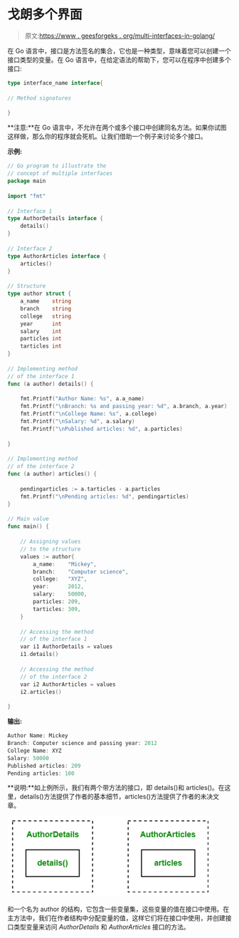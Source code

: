 # 戈朗多个界面

> 原文:[https://www . geesforgeks . org/multi-interfaces-in-golang/](https://www.geeksforgeeks.org/multiple-interfaces-in-golang/)

在 Go 语言中，接口是方法签名的集合，它也是一种类型，意味着您可以创建一个接口类型的变量。在 Go 语言中，在给定语法的帮助下，您可以在程序中创建多个接口:

```go
type interface_name interface{

// Method signatures

}

```

**注意:**在 Go 语言中，不允许在两个或多个接口中创建同名方法。如果你试图这样做，那么你的程序就会死机。让我们借助一个例子来讨论多个接口。

**示例:**

```go
// Go program to illustrate the 
// concept of multiple interfaces
package main

import "fmt"

// Interface 1
type AuthorDetails interface {
    details()
}

// Interface 2
type AuthorArticles interface {
    articles()
}

// Structure
type author struct {
    a_name    string
    branch    string
    college   string
    year      int
    salary    int
    particles int
    tarticles int
}

// Implementing method 
// of the interface 1
func (a author) details() {

    fmt.Printf("Author Name: %s", a.a_name)
    fmt.Printf("\nBranch: %s and passing year: %d", a.branch, a.year)
    fmt.Printf("\nCollege Name: %s", a.college)
    fmt.Printf("\nSalary: %d", a.salary)
    fmt.Printf("\nPublished articles: %d", a.particles)

}

// Implementing method
// of the interface 2
func (a author) articles() {

    pendingarticles := a.tarticles - a.particles
    fmt.Printf("\nPending articles: %d", pendingarticles)
}

// Main value
func main() {

    // Assigning values 
    // to the structure
    values := author{
        a_name:    "Mickey",
        branch:    "Computer science",
        college:   "XYZ",
        year:      2012,
        salary:    50000,
        particles: 209,
        tarticles: 309,
    }

    // Accessing the method
    // of the interface 1
    var i1 AuthorDetails = values
    i1.details()

    // Accessing the method
    // of the interface 2
    var i2 AuthorArticles = values
    i2.articles()

}
```

**输出:**

```go
Author Name: Mickey
Branch: Computer science and passing year: 2012
College Name: XYZ
Salary: 50000
Published articles: 209
Pending articles: 100

```

**说明:**如上例所示，我们有两个带方法的接口，即 details()和 articles()。在这里，details()方法提供了作者的基本细节，articles()方法提供了作者的未决文章。

![](img/48b59238fba329aa279cda6d9c51dd88.png)

和一个名为 author 的结构，它包含一些变量集，这些变量的值在接口中使用。在主方法中，我们在作者结构中分配变量的值，这样它们将在接口中使用，并创建接口类型变量来访问 *AuthorDetails* 和 *AuthorArticles* 接口的方法。